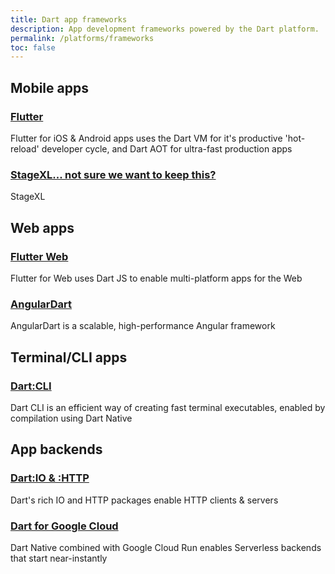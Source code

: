 ```yaml
---
title: Dart app frameworks
description: App development frameworks powered by the Dart platform.
permalink: /platforms/frameworks
toc: false
---
```


## Mobile apps

<div class="card-grid">
  <div class="card">
    <h3><a href="http://flutter.dev">Flutter</a></h3>
    <p>Flutter for iOS & Android apps uses the Dart VM for it's productive 'hot-reload' developer cycle, and Dart AOT for ultra-fast production apps</p>
  </div>
  <div class="card">
    <h3><a href="http://www.stagexl.org/">StageXL... not sure we want to keep this?</a></h3>
    <p>StageXL </p>
  </div>
</div>

## Web apps

<div class="card-grid">
  <div class="card">
    <h3><a href="http://flutter.dev">Flutter Web</a></h3>
    <p>Flutter for Web uses Dart JS to enable multi-platform apps for the Web</p>
  </div>
  <div class="card">
    <h3><a href="http://angulardart.dev">AngularDart</a></h3>
    <p>AngularDart is a scalable, high-performance Angular framework</p>
  </div>
</div>

## Terminal/CLI apps

<div class="card-grid">
  <div class="card">
    <h3><a href="/tutorials/server/cmdline">Dart:CLI</a></h3>
    <p>Dart CLI is an efficient way of creating fast terminal executables, enabled by compilation using Dart Native</p>
  </div>
</div>

## App backends

<div class="card-grid">
  <div class="card">
    <h3><a href="https://www.dartlang.org/tutorials/server/httpserver">Dart:IO & :HTTP</a></h3>
    <p>Dart's rich IO and HTTP packages enable HTTP clients & servers</p>
  </div>
  <div class="card">
    <h3><a href="http://cloud.google.com/dart">Dart for Google Cloud</a></h3>
    <p>Dart Native combined with Google Cloud Run enables Serverless backends that start near-instantly</p>
  </div>
</div>

